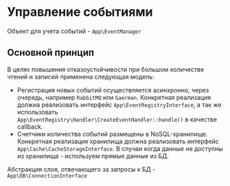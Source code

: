 Управление событиями
================

Объект для учета событий - `App\EventManager`

Основной принцип
---------------

В целях повышения отказоустойчивости при большом количестве чтений и записей применена следующая модель:

- Регистрация новых событий осуществляется асинхронно, через очередь, например `RabbitMQ` или `Gaerman`. Конкретная реализация должна реализовать интерфейс `App\EventRegistryInterface`, а так же использовать `App\EventRegistry\Handler\CreateEventHandler::handle()` в качестве callback.
- Счетчики количества событий размещены в NoSQL-хранилище. Конкретная реализация хранилища должна реализовать интерфейс `App\Cache\CacheStorageInterface`. В случаи когда данные не доступны из хранилища - используем прямые данные из БД.

Абстракция слоя, отвечающего за запросы к БД - `App\DB\ConnectionInterface`